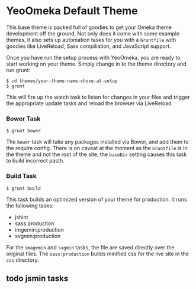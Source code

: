 # YeoOmeka Default Theme

This base theme is packed full of goodies to get your Omeka theme
development off the ground. Not only does it come with some example
themes, it also sets up automation tasks for you with a `Gruntfile` with
goodies like LiveReload, Sass compiliation, and JavaScript support.

Once you have run the setup process with YeoOmeka, you are ready to
start working on your theme. Simply change in to the theme directory and
run grunt:

```shell
$ cd themes/your-theme-name-chose-at-setup
$ grunt
```

This will fire up the watch task to listen for changes in your files and
trigger the appropriate update tasks and reload the browser via
LiveReload.

### Bower Task

```shell
$ grunt bower
```

The `bower` task will take any packages installed via Bower, and add
them to the require config. There is on caveat at the moment as the
`Gruntfile` is in the theme and not the root of the site, the `baseDir`
setting causes this task to build incorrect pasth. 

### Build Task

```shell
$ grunt build
```

This task builds an optimized version of your theme for production. It
runs the following tasks:

* jshint
* sass:production
* imgemin:production
* svgmin:production

For the `imagemin` and `svgmin` tasks, the file are saved directly over the original
files. The `sass:production` builds minified css for the live site in
the `css` directory. 

## todo jsmin tasks




[omeka]: http://omeka.org
